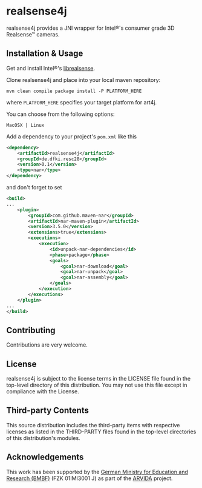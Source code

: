 # realsense4j
realsense4j provides a JNI wrapper for Intel®'s consumer grade 3D Realsense™ cameras.

## Installation & Usage
Get and install Intel®'s [librealsense](https://github.com/IntelRealSense/librealsense).

Clone realsense4j and place into your local maven repository:
```
mvn clean compile package install -P PLATFORM_HERE
```

where `PLATFORM_HERE` specifies your target platform for art4j.

You can choose from the following options:
```
MacOSX | Linux
```

Add a dependency to your project's `pom.xml` like this
```xml
<dependency>
    <artifactId>realsense4j</artifactId>
    <groupId>de.dfki.resc28</groupId>
    <version>0.1</version>
    <type>nar</type>
</dependency>
```
and don't forget to set 
```xml
<build>
...
    <plugin>
        <groupId>com.github.maven-nar</groupId>
        <artifactId>nar-maven-plugin</artifactId>
        <version>3.5.0</version>
        <extensions>true</extensions>
        <executions>
            <execution>
                <id>unpack-nar-dependencies</id>
                <phase>package</phase>
                <goals>
                    <goal>nar-download</goal>
                    <goal>nar-unpack</goal>
                    <goal>nar-assembly</goal>
                </goals>
            </execution>
        </executions>
    </plugin>
...
</build>
```

## Contributing
Contributions are very welcome.

## License
realsense4j is subject to the license terms in the LICENSE file found in the top-level directory of this distribution. You may not use this file except in compliance with the License.

## Third-party Contents
This source distribution includes the third-party items with respective licenses as listed in the THIRD-PARTY files found in the top-level directories of this distribution's modules.

## Acknowledgements
This work has been supported by the [German Ministry for Education and Research (BMBF)](http://www.bmbf.de/en/index.html) (FZK 01IMI3001 J) as part of the [ARVIDA](http://www.arvida.de/) project.
